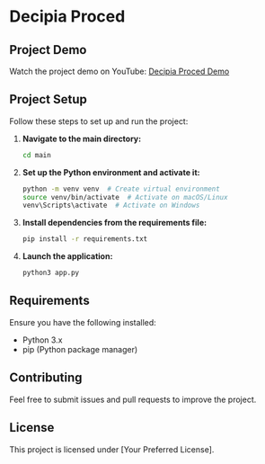 # Decipia Proced

## Project Demo
Watch the project demo on YouTube: [Decipia Proced Demo](https://youtu.be/Bn4cFHrAtGg)

## Project Setup
Follow these steps to set up and run the project:

1. **Navigate to the main directory:**
   ```bash
   cd main
   ```

2. **Set up the Python environment and activate it:**
   ```bash
   python -m venv venv  # Create virtual environment
   source venv/bin/activate  # Activate on macOS/Linux
   venv\Scripts\activate  # Activate on Windows
   ```

3. **Install dependencies from the requirements file:**
   ```bash
   pip install -r requirements.txt
   ```

4. **Launch the application:**
   ```bash
   python3 app.py
   ```

## Requirements
Ensure you have the following installed:
- Python 3.x
- pip (Python package manager)

## Contributing
Feel free to submit issues and pull requests to improve the project.

## License
This project is licensed under [Your Preferred License].

